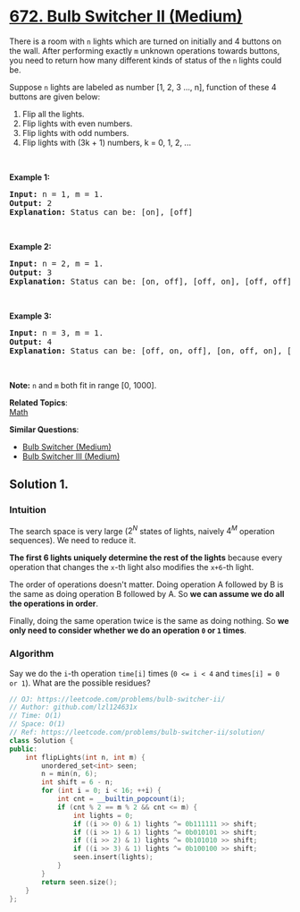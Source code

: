 # [672. Bulb Switcher II (Medium)](https://leetcode.com/problems/bulb-switcher-ii/)

<p>There is a room with <code>n</code> lights which are turned on initially and 4 buttons on the wall. After performing exactly <code>m</code> unknown operations towards buttons, you need to return how many different kinds of status of the <code>n</code> lights could be.</p>

<p>Suppose <code>n</code> lights are labeled as number [1, 2, 3 ..., n], function of these 4 buttons are given below:</p>

<ol>
	<li>Flip all the lights.</li>
	<li>Flip lights with even numbers.</li>
	<li>Flip lights with odd numbers.</li>
	<li>Flip lights with (3k + 1) numbers, k = 0, 1, 2, ...</li>
</ol>

<p>&nbsp;</p>

<p><b>Example 1:</b></p>

<pre><b>Input:</b> n = 1, m = 1.
<b>Output:</b> 2
<b>Explanation:</b> Status can be: [on], [off]
</pre>

<p>&nbsp;</p>

<p><b>Example 2:</b></p>

<pre><b>Input:</b> n = 2, m = 1.
<b>Output:</b> 3
<b>Explanation:</b> Status can be: [on, off], [off, on], [off, off]
</pre>

<p>&nbsp;</p>

<p><b>Example 3:</b></p>

<pre><b>Input:</b> n = 3, m = 1.
<b>Output:</b> 4
<b>Explanation:</b> Status can be: [off, on, off], [on, off, on], [off, off, off], [off, on, on].
</pre>

<p>&nbsp;</p>

<p><b>Note:</b> <code>n</code> and <code>m</code> both fit in range [0, 1000].</p>


**Related Topics**:  
[Math](https://leetcode.com/tag/math/)

**Similar Questions**:
* [Bulb Switcher (Medium)](https://leetcode.com/problems/bulb-switcher/)
* [Bulb Switcher III (Medium)](https://leetcode.com/problems/bulb-switcher-iii/)

## Solution 1.

### Intuition

The search space is very large ($2^N$ states of lights, naively $4^M$ operation sequences). We need to reduce it.

**The first 6 lights uniquely determine the rest of the lights** because every operation that changes the `x`-th light also modifies the `x+6`-th light.

The order of operations doesn't matter. Doing operation A followed by B is the same as doing operation B followed by A. So **we can assume we do all the operations in order**.

Finally, doing the same operation twice is the same as doing nothing. So **we only need to consider whether we do an operation `0` or `1` times**.

### Algorithm

Say we do the `i`-th operation `time[i]` times (`0 <= i < 4` and `times[i] = 0 or 1`). What are the possible residues? 



```cpp
// OJ: https://leetcode.com/problems/bulb-switcher-ii/
// Author: github.com/lzl124631x
// Time: O(1)
// Space: O(1)
// Ref: https://leetcode.com/problems/bulb-switcher-ii/solution/
class Solution {
public:
    int flipLights(int n, int m) {
        unordered_set<int> seen;
        n = min(n, 6);
        int shift = 6 - n;
        for (int i = 0; i < 16; ++i) {
            int cnt = __builtin_popcount(i);
            if (cnt % 2 == m % 2 && cnt <= m) {
                int lights = 0;
                if ((i >> 0) & 1) lights ^= 0b111111 >> shift;
                if ((i >> 1) & 1) lights ^= 0b010101 >> shift;
                if ((i >> 2) & 1) lights ^= 0b101010 >> shift;
                if ((i >> 3) & 1) lights ^= 0b100100 >> shift;
                seen.insert(lights);
            }
        }
        return seen.size();
    }
};
```